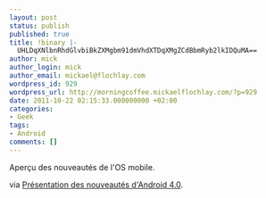 ```yaml
---
layout: post
status: publish
published: true
title: !binary |-
  UHLDqXNlbnRhdGlvbiBkZXMgbm91dmVhdXTDqXMgZCdBbmRyb2lkIDQuMA==
author: mick
author_login: mick
author_email: mickael@flochlay.com
wordpress_id: 929
wordpress_url: http://morningcoffee.mickaelflochlay.com/?p=929
date: 2011-10-22 02:15:33.000000000 +02:00
categories:
- Geek
tags:
- Android
comments: []
---
```

Aperçu des nouveautés de l'OS mobile.

via <a href="http://www.igeneration.fr/0-apple/presentation-des-nouveautes-d-android-40-64262">Présentation des nouveautés d'Android 4.0</a>.
